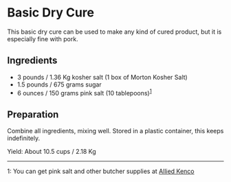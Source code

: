 # Basic Dry Cure

This basic dry cure can be used to make any kind of cured product, but it is especially fine with pork.

## Ingredients

- 3 pounds / 1.36 Kg kosher salt (1 box of Morton Kosher Salt)
- 1.5 pounds / 675 grams sugar
- 6 ounces / 150 grams pink salt (10 tablepoons)<sup>[1](#footnote1)</sup>

## Preparation

Combine all ingredients, mixing well. Stored in a plastic container, this keeps indefinitely.

Yield: About 10.5 cups / 2.18 Kg

---
<a name="footnote1">1</a>: You can get pink salt and other butcher supplies at [Allied Kenco](http://www.alliedkenco.com)
